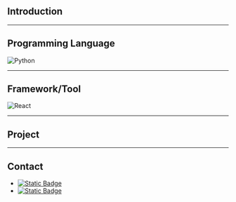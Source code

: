 ## Introduction

---

## Programming Language


![Python](https://img.shields.io/badge/-Python-white?style=flat-square&logo=python)


---

## Framework/Tool
![React](https://img.shields.io/badge/-React-blue?style=flat-square&logo=react)


---

## Project

---
## Contact
- [![Static Badge](https://img.shields.io/badge/Gmail-white?logo=Gmail)](mailto:zilinli0130@gmail.com)
- [![Static Badge](https://img.shields.io/badge/Linkedin-blue?logo=linkedin)](https://linkedin.com/in/zilin-li-19970130/)


